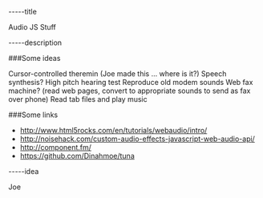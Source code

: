 -----title

Audio JS Stuff

-----description

###Some ideas

Cursor-controlled theremin (Joe made this ... where is it?)
Speech synthesis?
High pitch hearing test
Reproduce old modem sounds
Web fax machine? (read web pages, convert to appropriate sounds to send as fax over phone)
Read tab files and play music

###Some links

* http://www.html5rocks.com/en/tutorials/webaudio/intro/
* http://noisehack.com/custom-audio-effects-javascript-web-audio-api/
* http://component.fm/
* https://github.com/Dinahmoe/tuna

-----idea

Joe
